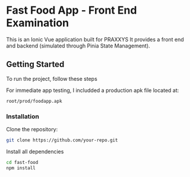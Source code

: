 # Fast Food App - Front End Examination

This is an Ionic Vue application built for PRAXXYS It provides a front end and backend (simulated through Pinia State Management).

## Getting Started
To run the project, follow these steps

For immediate app testing, I includded a production apk file located at:

```sh
root/prod/foodapp.apk
```

### Installation

Clone the repository:
```sh
git clone https://github.com/your-repo.git
```

Install all dependencies
```sh
cd fast-food
npm install
```
